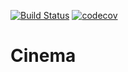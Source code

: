 [![Build Status](https://travis-ci.org/IvanPJF/job4j_dreamjob.svg?branch=master)](https://travis-ci.org/IvanPJF/job4j_dreamjob)
[![codecov](https://codecov.io/gh/IvanPJF/job4j_dreamjob/branch/master/graph/badge.svg)](https://codecov.io/gh/IvanPJF/job4j_dreamjob)
# Cinema
